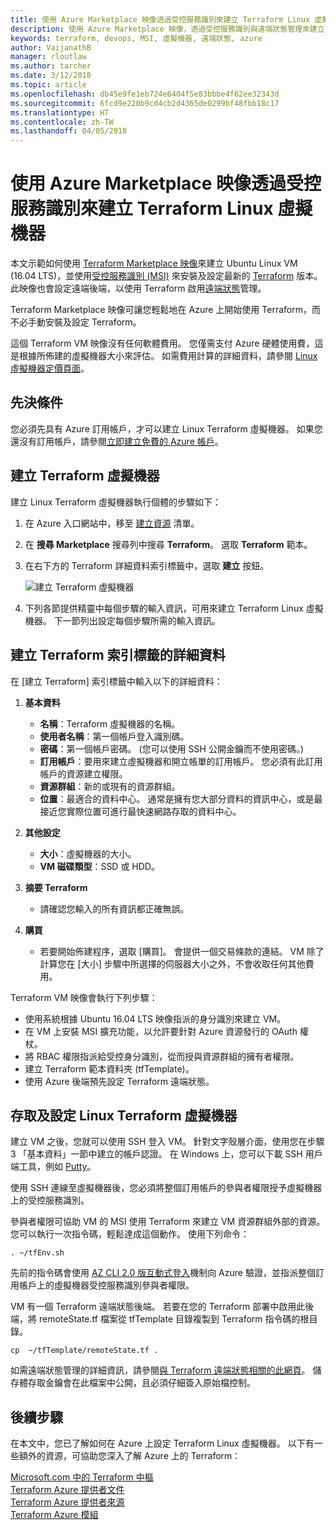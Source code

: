 ```yaml
---
title: 使用 Azure Marketplace 映像透過受控服務識別來建立 Terraform Linux 虛擬機器
description: 使用 Azure Marketplace 映像，透過受控服務識別與遠端狀態管理來建立 Terraform Linux 虛擬機器，輕鬆地將資源部署至 Azure。
keywords: terraform, devops, MSI, 虛擬機器, 遠端狀態, azure
author: VaijanathB
manager: rloutlaw
ms.author: tarcher
ms.date: 3/12/2018
ms.topic: article
ms.openlocfilehash: db45e9fe1eb724e6404f5e83bbbe4f62ee32343d
ms.sourcegitcommit: 6fcd9e220b9cd4cb2d4365de0299bf48fbb18c17
ms.translationtype: HT
ms.contentlocale: zh-TW
ms.lasthandoff: 04/05/2018
---
```

# <a name="use-an-azure-marketplace-image-to-create-a-terraform-linux-virtual-machine-with-managed-service-identity"></a>使用 Azure Marketplace 映像透過受控服務識別來建立 Terraform Linux 虛擬機器

本文示範如何使用 [Terraform Marketplace 映像](https://azuremarketplace.microsoft.com/marketplace/apps/azure-oss.terraform?tab=Overview)來建立 Ubuntu Linux VM (16.04 LTS)，並使用[受控服務識別 (MSI)](https://docs.microsoft.com/azure/active-directory/managed-service-identity/overview) 來安裝及設定最新的 [Terraform](https://www.terraform.io/intro/index.html) 版本。 此映像也會設定遠端後端，以使用 Terraform 啟用[遠端狀態](https://www.terraform.io/docs/state/remote.html)管理。 

Terraform Marketplace 映像可讓您輕鬆地在 Azure 上開始使用 Terraform，而不必手動安裝及設定 Terraform。 

這個 Terraform VM 映像沒有任何軟體費用。 您僅需支付 Azure 硬體使用費，這是根據所佈建的虛擬機器大小來評估。 如需費用計算的詳細資料，請參閱 [Linux 虛擬機器定價頁面](https://azure.microsoft.com/pricing/details/virtual-machines/linux/)。

## <a name="prerequisites"></a>先決條件
您必須先具有 Azure 訂用帳戶，才可以建立 Linux Terraform 虛擬機器。 如果您還沒有訂用帳戶，請參閱[立即建立免費的 Azure 帳戶](https://azure.microsoft.com/free/)。  

## <a name="create-your-terraform-virtual-machine"></a>建立 Terraform 虛擬機器 

建立 Linux Terraform 虛擬機器執行個體的步驟如下： 

1. 在 Azure 入口網站中，移至 [建立資源](https://ms.portal.azure.com/#create/hub) 清單。

2. 在 **搜尋 Marketplace** 搜尋列中搜尋 **Terraform**。 選取 **Terraform** 範本。 

3. 在右下方的 Terraform 詳細資料索引標籤中，選取 **建立** 按鈕。

    ![建立 Terraform 虛擬機器](media\terraformmsi.png)

4. 下列各節提供精靈中每個步驟的輸入資訊，可用來建立 Terraform Linux 虛擬機器。 下一節列出設定每個步驟所需的輸入資訊。

## <a name="details-on-the-create-terraform-tab"></a>建立 Terraform 索引標籤的詳細資料

在 [建立 Terraform] 索引標籤中輸入以下的詳細資料：

1. **基本資料**
    
   * **名稱**：Terraform 虛擬機器的名稱。
   * **使用者名稱**：第一個帳戶登入識別碼。
   * **密碼**：第一個帳戶密碼。 (您可以使用 SSH 公開金鑰而不使用密碼。)
   * **訂用帳戶**：要用來建立虛擬機器和開立帳單的訂用帳戶。 您必須有此訂用帳戶的資源建立權限。
   * **資源群組**：新的或現有的資源群組。
   * **位置**：最適合的資料中心。 通常是擁有您大部分資料的資訊中心，或是最接近您實際位置可進行最快速網路存取的資料中心。

2. **其他設定**

   * **大小**：虛擬機器的大小。 
   * **VM 磁碟類型**：SSD 或 HDD。

3. **摘要 Terraform**

   * 請確認您輸入的所有資訊都正確無誤。 

4. **購買**

   * 若要開始佈建程序，選取 [購買]。 會提供一個交易條款的連結。 VM 除了計算您在 [大小] 步驟中所選擇的伺服器大小之外，不會收取任何其他費用。

Terraform VM 映像會執行下列步驟：

* 使用系統根據 Ubuntu 16.04 LTS 映像指派的身分識別來建立 VM。
* 在 VM 上安裝 MSI 擴充功能，以允許要針對 Azure 資源發行的 OAuth 權杖。
* 將 RBAC 權限指派給受控身分識別，從而授與資源群組的擁有者權限。
* 建立 Terraform 範本資料夾 (tfTemplate)。
* 使用 Azure 後端預先設定 Terraform 遠端狀態。

## <a name="access-and-configure-a-linux-terraform-virtual-machine"></a>存取及設定 Linux Terraform 虛擬機器

建立 VM 之後，您就可以使用 SSH 登入 VM。 針對文字殼層介面，使用您在步驟 3 「基本資料」一節中建立的帳戶認證。 在 Windows 上，您可以下載 SSH 用戶端工具，例如 [Putty](http://www.putty.org/)。

使用 SSH 連線至虛擬機器後，您必須將整個訂用帳戶的參與者權限授予虛擬機器上的受控服務識別。 

參與者權限可協助 VM 的 MSI 使用 Terraform 來建立 VM 資源群組外部的資源。 您可以執行一次指令碼，輕鬆達成這個動作。 使用下列命令：

`. ~/tfEnv.sh`

先前的指令碼會使用 [AZ CLI 2.0 版互動式登入](https://docs.microsoft.com/cli/azure/authenticate-azure-cli?view=azure-cli-latest#interactive-log-in)機制向 Azure 驗證，並指派整個訂用帳戶上的虛擬機器受控服務識別參與者權限。 

 VM 有一個 Terraform 遠端狀態後端。 若要在您的 Terraform 部署中啟用此後端，將 remoteState.tf 檔案從 tfTemplate 目錄複製到 Terraform 指令碼的根目錄。  

 `cp  ~/tfTemplate/remoteState.tf .`

 如需遠端狀態管理的詳細資訊，請參閱[與 Terraform 遠端狀態相關的此網頁](https://www.terraform.io/docs/state/remote.html)。 儲存體存取金鑰會在此檔案中公開，且必須仔細簽入原始檔控制。  

## <a name="next-steps"></a>後續步驟
在本文中，您已了解如何在 Azure 上設定 Terraform Linux 虛擬機器。 以下有一些額外的資源，可協助您深入了解 Azure 上的 Terraform： 

 [Microsoft.com 中的 Terraform 中樞](https://docs.microsoft.com/azure/terraform/)  
 [Terraform Azure 提供者文件](http://aka.ms/terraform)  
 [Terraform Azure 提供者來源](http://aka.ms/tfgit)  
 [Terraform Azure 模組](http://aka.ms/tfmodules)
 

















